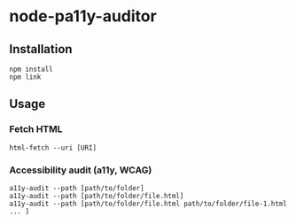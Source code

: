 # node-pa11y-auditor

## Installation

```
npm install
npm link
```

## Usage

### Fetch HTML

```
html-fetch --uri [URI]
```

### Accessibility audit (a11y, WCAG)

```
a11y-audit --path [path/to/folder]
a11y-audit --path [path/to/folder/file.html]
a11y-audit --path [path/to/folder/file.html path/to/folder/file-1.html ... ]
